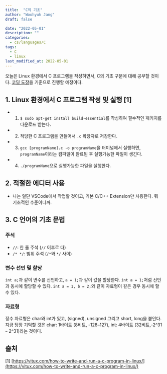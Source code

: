 ```yaml
---
title:  "C의 기초"
author: "Woohyuk Jang"
draft: false

date: "2022-05-01"
description: ""
categories:
  - cs/languages/C
tags:
  - C
  - linux
last_modified_at: 2022-05-01
---
```

오늘은 Linux 환경에서 C 프로그램을 작성하면서, C의 기초 구문에 대해 공부할 것이다. [코딩 도장](https://dojang.io/)을 기준으로 진행할 예정이다.

## 1. Linux 환경에서 C 프로그램 작성 및 실행 [1]
- 1) `$ sudo apt-get install build-essential`를 작성하여 필수적인 패키지를 다운로드 받는다.
- 2) 적당한 C 프로그램을 만들어서 `.c` 확장자로 저장한다.
- 3) `gcc [programName].c -o programName`을 터미널에서 실행하면, `programName`이라는 컴파일이 완료된 후 실행가능한 파일이 생긴다.
- 4) `./programName`으로 실행가능한 파일을 실행한다.

## 2. 적절한 에디터 사용
- 나는 일단 VSCode에서 작업할 것이고, 기본 C/C++ Extension만 사용한다. 뭐 기초적인 수준이니까.

## 3. C 언어의 기초 문법
### 주석
- `//`: 한 줄 주석 (`//` 이후로 다)
- `/* */`: 범위 주석 (`/*`와 `*/` 사이)

### 변수 선언 및 할당
`int a;`과 같이 변수를 선언하고, `a = 1;`과 같이 값을 할당한다. `int a = 1;`처럼 선언과 동시에 할당할 수 있다. `int a = 1, b = 2;`와 같이 자료형이 같은 경우 동시에 할 수 있다.

### 자료형
정수 자료형은 char와 int가 있고, (signed), unsigned 그리고 short, long을 붙인다. 지금 당장 기억할 것은 char: 1바이트 (8비트, -128`~`127), int: 4바이트 (32비트,-2^31 `~` 2^31)라는 것이다.


## 출처
[1] [https://vitux.com/how-to-write-and-run-a-c-program-in-linux/](https://vitux.com/how-to-write-and-run-a-c-program-in-linux/)
